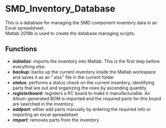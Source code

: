 # SMD_Inventory_Database
This is a database for managing the SMD component inventory data in an Excel spreadsheet.
</br>
Matlab 2018b is used to create the database managing scripts.

## Functions
- ___initialize___: imports the inventory into Matlab. This is the first step before everything else.
- ___backup___: backs up the current inventory inside the Matlab workspace and saves it as an ".xlsx" file in the current folder
- ___status___: performs a status check on the current inventory, identifying parts that are out and organizing the rows by ascending quantity
- ___registerboard___: registers a PC board to make it manufacturable. An Altium-generated BOM is imported and the required parts for this board are searched in the inventory.
- ___addpart___: either add parts manually by entering the required info or importing an excel spreadsheet
- ___rmpart___: removes parts from the inventory
